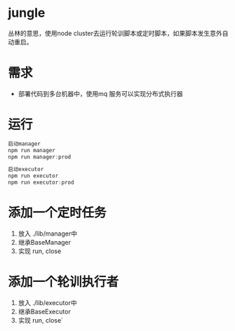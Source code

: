 # jungle
丛林的意思，使用node cluster去运行轮训脚本或定时脚本，如果脚本发生意外自动重启。
# 需求
- 部署代码到多台机器中，使用mq 服务可以实现分布式执行器

# 运行
```javascript
启动manager
npm run manager
npm run manager:prod

启动executor
npm run executor
npm run executor:prod
```

# 添加一个定时任务
1. 放入 ./lib/manager中
2. 继承BaseManager
3. 实现 run, close

# 添加一个轮训执行者
1. 放入 ./lib/executor中
2. 继承BaseExecutor
3. 实现 run, close`
